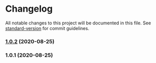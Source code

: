 # Changelog

All notable changes to this project will be documented in this file. See [standard-version](https://github.com/conventional-changelog/standard-version) for commit guidelines.

### [1.0.2](https://github.com/sergkhl/vue3-typescript-kanban/compare/v1.0.1...v1.0.2) (2020-08-25)

### 1.0.1 (2020-08-25)
